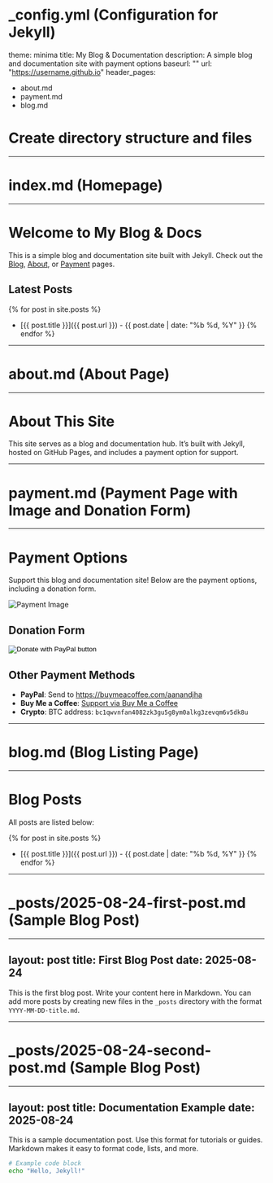 # _config.yml (Configuration for Jekyll)
theme: minima
title: My Blog & Documentation
description: A simple blog and documentation site with payment options
baseurl: ""
url: "https://username.github.io"
header_pages:
  - about.md
  - payment.md
  - blog.md

# Create directory structure and files
---
# index.md (Homepage)
---
# Welcome to My Blog & Docs

This is a simple blog and documentation site built with Jekyll. Check out the [Blog](blog.md), [About](about.md), or [Payment](payment.md) pages.

## Latest Posts
{% for post in site.posts %}
  - [{{ post.title }}]({{ post.url }}) - {{ post.date | date: "%b %d, %Y" }}
{% endfor %}

---
# about.md (About Page)
---
# About This Site

This site serves as a blog and documentation hub. It’s built with Jekyll, hosted on GitHub Pages, and includes a payment option for support.

---
# payment.md (Payment Page with Image and Donation Form)
---
# Payment Options

Support this blog and documentation site! Below are the payment options, including a donation form.

![Payment Image](https://via.placeholder.com/300x200) <!-- Replace with your image URL -->

## Donation Form
<form action="https://www.paypal.com/donate" method="post" target="_top">
  <input type="hidden" name="hosted_button_id" value="YOUR_PAYPAL_BUTTON_ID" /> <!-- Replace with PayPal button ID -->
  <input type="image" src="https://www.paypalobjects.com/en_US/i/btn/btn_donate_LG.gif" border="0" name="submit" title="PayPal - The safer, easier way to pay online!" alt="Donate with PayPal button" />
</form>

## Other Payment Methods
- **PayPal**: Send to https://buymeacoffee.com/aanandjha
- **Buy Me a Coffee**: [Support via Buy Me a Coffee](https://buymeacoffee.com/aanandjha)
- **Crypto**: BTC address: `bc1qwvnfan4082zk3gu5g8ym0alkg3zevqm6v5dk8u`

---
# blog.md (Blog Listing Page)
---
# Blog Posts

All posts are listed below:

{% for post in site.posts %}
  - [{{ post.title }}]({{ post.url }}) - {{ post.date | date: "%b %d, %Y" }}
{% endfor %}

---
# _posts/2025-08-24-first-post.md (Sample Blog Post)
---
layout: post
title: First Blog Post
date: 2025-08-24
---

This is the first blog post. Write your content here in Markdown. You can add more posts by creating new files in the `_posts` directory with the format `YYYY-MM-DD-title.md`.

---
# _posts/2025-08-24-second-post.md (Sample Blog Post)
---
layout: post
title: Documentation Example
date: 2025-08-24
---

This is a sample documentation post. Use this format for tutorials or guides. Markdown makes it easy to format code, lists, and more.

```bash
# Example code block
echo "Hello, Jekyll!"
